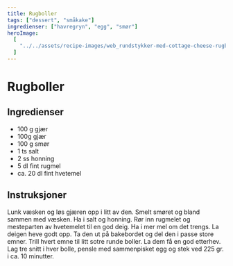 ```yaml
---
title: Rugboller
tags: ["dessert", "småkake"]
ingredienser: ["havregryn", "egg", "smør"]
heroImage:
  [
    "../../assets/recipe-images/web_rundstykker-med-cottage-cheese-rugboller-mammas-knuter-med-kli.jpg",
  ]
---
```


# Rugboller

## Ingredienser

- 100 g gjær
- 100g gjær
- 100 g smør
- 1 ts salt
- 2 ss honning
- 5 dl fint rugmel
- ca. 20 dl fint hvetemel

## Instruksjoner

Lunk væsken og løs gjæren opp i litt av den. Smelt smøret og bland sammen med væsken. Ha i salt og honning. Rør inn rugmelet og mesteparten av hvetemelet til en god deig. Ha i mer mel om det trengs. La deigen heve godt opp. Ta den ut på bakebordet og del den i passe store emner. Trill hvert emne til litt sotre runde boller. La dem få en god etterhev. Lag tre snitt i hver bolle, pensle med sammenpisket egg og stek ved 225 gr. i ca. 10 minutter.
